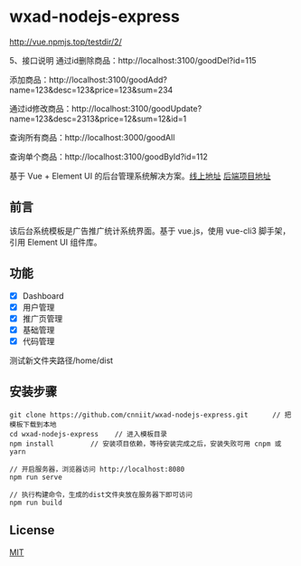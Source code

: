 # wxad-nodejs-express

http://vue.npmjs.top/testdir/2/

5、接口说明
通过id删除商品：http://localhost:3100/goodDel?id=115

添加商品：http://localhost:3100/goodAdd? name=123&desc=123&price=123&sum=234

通过id修改商品：http://localhost:3100/goodUpdate?name=123&desc=2313&price=12&sum=12&id=1

查询所有商品：http://localhost:3000/goodAll

查询单个商品：http://localhost:3100/goodById?id=112



基于 Vue + Element UI 的后台管理系统解决方案。[线上地址](http://vue.npmjs.top/) [后端项目地址](http://vue.npmjs.top/)



## 前言

该后台系统模板是广告推广统计系统界面。基于 vue.js，使用 vue-cli3 脚手架，引用 Element UI 组件库。

## 功能

-   [x] Dashboard
-   [x] 用户管理
-   [x] 推广页管理
-   [x] 基础管理
-   [x] 代码管理

测试新文件夹路径/home/dist

## 安装步骤

```
git clone https://github.com/cnniit/wxad-nodejs-express.git      // 把模板下载到本地
cd wxad-nodejs-express    // 进入模板目录
npm install         // 安装项目依赖，等待安装完成之后，安装失败可用 cnpm 或 yarn

// 开启服务器，浏览器访问 http://localhost:8080
npm run serve

// 执行构建命令，生成的dist文件夹放在服务器下即可访问
npm run build
```

## License

[MIT](https://github.com/cnniit/wxad-nodejs-element-ui/blob/master/LICENSE)

